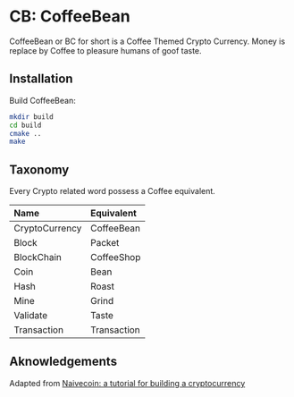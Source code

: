 # CB: CoffeeBean

CoffeeBean or BC for short is a Coffee Themed Crypto Currency.
Money is replace by Coffee to pleasure humans of goof taste.

## Installation

Build CoffeeBean:

```sh
mkdir build
cd build
cmake ..
make
```

## Taxonomy

Every Crypto related word possess a Coffee equivalent.

|Name          |Equivalent |
|:-------------|:----------|
|CryptoCurrency|CoffeeBean |
|Block         |Packet     |
|BlockChain    |CoffeeShop |
|Coin          |Bean       |
|Hash          |Roast      |
|Mine          |Grind      |
|Validate      |Taste      |
|Transaction   |Transaction|

## Aknowledgements

Adapted from [Naivecoin: a tutorial for building a cryptocurrency](http://lhartikk.github.io/)
